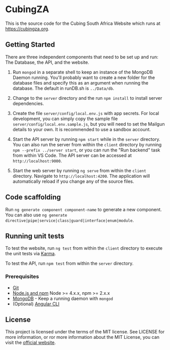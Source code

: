 # CubingZA

This is the source code for the Cubing South Africa Website which runs at https://cubingza.org.

## Getting Started

There are three independent components that need to be set up and run: The Database, the API, and the website.

1. Run `mongod` in a separate shell to keep an instance of the MongoDB Daemon running. You'll probably want to create a new folder for the database files and specify this as an argument when running the database. The default in runDB.sh is `../Data/db`.

2. Change to the `server` directory and the run `npm install` to install server dependencies.

3. Create the file `server/config/local.env.js` with app secrets. For local development, you can simply copy the sample file `server/config/local.env.sample.js`, but you will need to set the Mailgun details to your own. It is recommended to use a sandbox account.

4. Start the API server by running `npm start` while in the `server` directory. You can also run the server from within the `client` directory by running `npm --prefix ../server start`, or you can run the "Run backend" task from within VS Code. The API server can be accessed at `http://localhost:9000`.

5. Start the web server by running `ng serve` from within the `client` directory. Navigate to `http://localhost:4200`. The application will automatically reload if you change any of the source files.

## Code scaffolding

Run `ng generate component component-name` to generate a new component. You can also use `ng generate directive|pipe|service|class|guard|interface|enum|module`.

## Running unit tests

To test the website, run `ng test` from within the `client` directory to execute the unit tests via [Karma](https://karma-runner.github.io).

To test the API, run `npm test` from within the `server` directory.

### Prerequisites

- [Git](https://git-scm.com/)
- [Node.js and npm](nodejs.org) Node >= 4.x.x, npm >= 2.x.x
- [MongoDB](https://www.mongodb.org/) - Keep a running daemon with `mongod`
- (Optional) [Angular CLI](https://github.com/angular/angular-cli)

## License

This project is licensed under the terms of the MIT license. See LICENSE for more information, or ror more information about the MIT License, you can visit the [official website](https://opensource.org/license/mit/).
